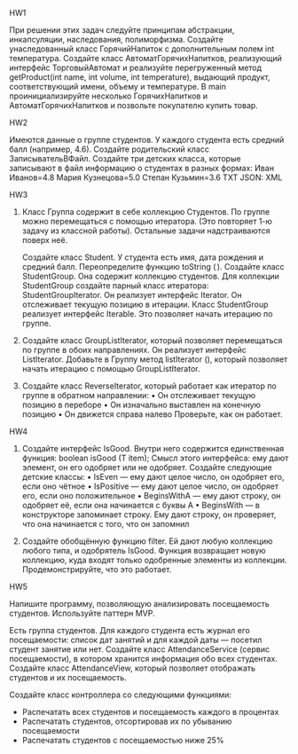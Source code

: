HW1

При решении этих задач следуйте принципам абстракции, инкапсуляции, наследования, полиморфизма.    Создайте унаследованный класс ГорячийНапиток с дополнительным полем int температура.
Создайте класс АвтоматГорячихНапитков, реализующий интерфейс ТорговыйАвтомат и реализуйте перегруженный метод getProduct(int name, int volume, int temperature), выдающий продукт, соответствующий имени, объему и температуре.
В main проинициализируйте несколько ГорячихНапитков и АвтоматГорячихНапитков и позвольте покупателю купить товар.

HW2

Имеются данные о группе студентов. У каждого студента есть средний балл (например, 4.6).
Создайте родительский класс ЗаписывательВФайл. Создайте три детских класса, которые записывают в файл информацию о студентах в разных формах: Иван Иванов=4.8 Мария Кузнецова=5.0 Степан Кузьмин=3.6
TXT
JSON:
XML

HW3

1. Класс Группа содержит в себе коллекцию Студентов. По группе можно перемещаться с помощью итератора. (Это повторяет 1-ю задачу из классной работы). Остальные задачи надстраиваются поверх неё.

    Создайте класс Student. У студента есть имя, дата рождения и средний балл. Переопределите функцию toString ( ).
    Создайте класс StudentGroup. Она содержит коллекцию студентов.
    Для коллекции StudentGroup создайте парный класс итератора: StudentGroupIterator. Он реализует интерфейс Iterator<Student>. Он отслеживает текущую позицию в итерации.
    Класс StudentGroup реализует интерфейс Iterable<Student>. Это позволяет начать итерацию по группе.


2. Создайте класс GroupListIterator, который позволяет перемещаться по группе в обоих направлениях. Он реализует интерфейс ListIterator<Student>.
Добавьте в Группу метод listIterator (), который позволяет начать итерацию с помощью GroupListIterator.

3. Создайте класс ReverseIterator, который работает как итератор по группе в обратном направлении:
• Он отслеживает текущую позицию в переборе
• Он изначально выставлен на конечную позицию
• Он движется справа налево
Проверьте, как он работает.

HW4

1. Создайте интерфейс IsGood<T>. Внутри него содержится единственная функция:
boolean isGood (T item);
Смысл этого интерфейса: ему дают элемент, он его одобряет или не одобряет.
Создайте следующие детские классы:
• IsEven — ему дают целое число, он одобряет его, если оно чётное
• IsPositive — ему дают целое число, он одобряет его, если оно положительное
• BeginsWithA — ему дают строку, он одобряет её, если она начинается с буквы A
• BeginsWith — в конструкторе запоминает строку. Ему дают строку, он проверяет, что она начинается с того, что он запомнил

2. Создайте обобщённую функцию filter. Ей дают любую коллекцию любого типа, и одобрятель IsGood.
Функция возвращает новую коллекцию, куда входят только одобренные элементы из коллекции.
Продемонстрируйте, что это работает.

HW5

Напишите программу, позволяющую анализировать посещаемость студентов. Используйте паттерн MVP.

Есть группа студентов. Для каждого студента есть журнал его посещаемости: список дат занятий и для каждой даты — посетил студент занятие или нет. Создайте класс AttendanceService (сервис посещаемости), в котором хранится информация обо всех студентах. Создайте класс AttendanceView, который позволяет отображать студентов и их посещаемость.

Создайте класс контроллера со следующими функциями:
* Распечатать всех студентов и посещаемость каждого в процентах
* Распечатать студентов, отсортировав их по убыванию посещаемости
* Распечатать студентов с посещаемостью ниже 25%
